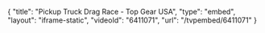 {
    "title": "Pickup Truck Drag Race - Top Gear USA",
    "type": "embed",
    "layout": "iframe-static",
    "videoId": "6411071",
    "url": "\/tvpembed\/6411071"
}